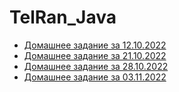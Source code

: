 # TelRan_Java
- [Домашнее задание за 12.10.2022]()
- [Домашнее задание за 21.10.2022]()
- [Домашнее задание за 28.10.2022]()
- [Домашнее задание за 03.11.2022]()
